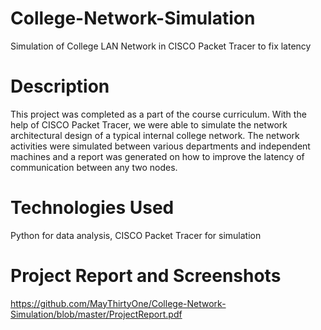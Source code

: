 # College-Network-Simulation
Simulation of College LAN Network in CISCO Packet Tracer to fix latency

# Description
This project was completed as a part of the course curriculum. With the help of CISCO Packet Tracer, we were able to simulate the network architectural design of a typical internal college network. The network activities were simulated between various departments and independent machines and a report was generated on how to improve the latency of communication between any two nodes.

# Technologies Used
Python for data analysis, CISCO Packet Tracer for simulation

# Project Report and Screenshots
https://github.com/MayThirtyOne/College-Network-Simulation/blob/master/ProjectReport.pdf
